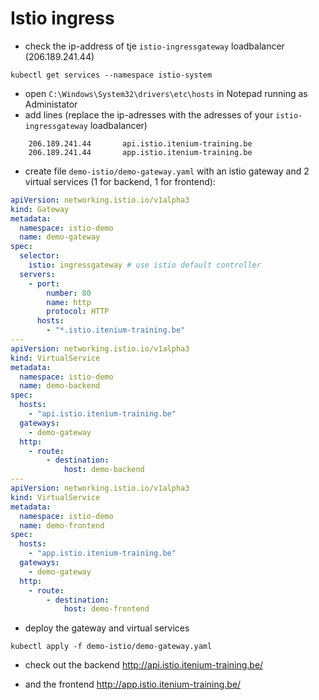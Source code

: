 # Istio ingress

* check the ip-address of tje `istio-ingressgateway` loadbalancer (206.189.241.44)

```shell
kubectl get services --namespace istio-system
```
* open `C:\Windows\System32\drivers\etc\hosts` in Notepad running as Administator
* add lines (replace the ip-adresses with the adresses of your `istio-ingressgateway` loadbalancer)

```shell
	206.189.241.44       api.istio.itenium-training.be
	206.189.241.44       app.istio.itenium-training.be
```

* create file `demo-istio/demo-gateway.yaml` with an istio gateway and 2 virtual services (1 for backend, 1 for frontend):

```yaml
apiVersion: networking.istio.io/v1alpha3
kind: Gateway
metadata:
  namespace: istio-demo
  name: demo-gateway
spec:
  selector:
    istio: ingressgateway # use istio default controller
  servers:
    - port:
        number: 80
        name: http
        protocol: HTTP
      hosts:
        - "*.istio.itenium-training.be"
---
apiVersion: networking.istio.io/v1alpha3
kind: VirtualService
metadata:
  namespace: istio-demo
  name: demo-backend
spec:
  hosts:
    - "api.istio.itenium-training.be"
  gateways:
    - demo-gateway
  http:
    - route:
        - destination:
            host: demo-backend
---
apiVersion: networking.istio.io/v1alpha3
kind: VirtualService
metadata:
  namespace: istio-demo
  name: demo-frontend
spec:
  hosts:
    - "app.istio.itenium-training.be"
  gateways:
    - demo-gateway
  http:
    - route:
        - destination:
            host: demo-frontend
```

* deploy the gateway and virtual services

```shell
kubectl apply -f demo-istio/demo-gateway.yaml
```

* check out the backend <http://api.istio.itenium-training.be/>

* and the frontend <http://app.istio.itenium-training.be/>